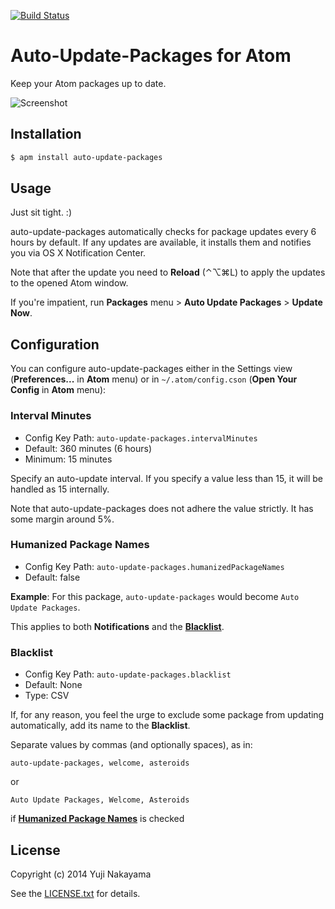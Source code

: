 [![Build Status](https://travis-ci.org/yujinakayama/atom-auto-update-packages.svg?branch=master)](https://travis-ci.org/yujinakayama/atom-auto-update-packages)

# Auto-Update-Packages for Atom

Keep your Atom packages up to date.

![Screenshot](https://f.cloud.github.com/assets/83656/2521579/c30d4b2a-b4ac-11e3-898a-5c763e9a1c5a.png)

## Installation

```bash
$ apm install auto-update-packages
```

## Usage

Just sit tight. :)

auto-update-packages automatically checks for package updates every 6 hours by default.
If any updates are available, it installs them and notifies you via OS X Notification Center.

Note that after the update you need to **Reload** (⌃⌥⌘L)
to apply the updates to the opened Atom window.

If you're impatient,
run **Packages** menu > **Auto Update Packages** > **Update Now**.

## Configuration

You can configure auto-update-packages
either
in the Settings view (**Preferences...** in **Atom** menu)
or
in `~/.atom/config.cson` (**Open Your Config** in **Atom** menu):

### Interval Minutes

* Config Key Path: `auto-update-packages.intervalMinutes`
* Default: 360 minutes (6 hours)
* Minimum: 15 minutes

Specify an auto-update interval.
If you specify a value less than 15, it will be handled as 15 internally.

Note that auto-update-packages does not adhere the value strictly.
It has some margin around 5%.

### Humanized Package Names

* Config Key Path: `auto-update-packages.humanizedPackageNames`
* Default: false

**Example**: For this package, `auto-update-packages` would become `Auto Update Packages`.

This applies to both **Notifications** and the [**Blacklist**](#blacklist).

### Blacklist

* Config Key Path: `auto-update-packages.blacklist`
* Default: None
* Type: CSV

If, for any reason, you feel the urge to exclude some package from updating automatically,
add its name to the **Blacklist**.

Separate values by commas (and optionally spaces), as in:

`auto-update-packages, welcome, asteroids`

or

`Auto Update Packages, Welcome, Asteroids`

if [**Humanized Package Names**](#humanized-package-names) is checked

## License

Copyright (c) 2014 Yuji Nakayama

See the [LICENSE.txt](LICENSE.txt) for details.
